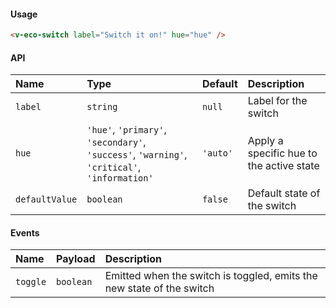 #### Usage

```html
<v-eco-switch label="Switch it on!" hue="hue" />
```

#### API

| Name           | Type                                                                                         | Default  | Description                              |
| :------------- | :------------------------------------------------------------------------------------------- | :------- | :--------------------------------------- |
| `label`        | `string`                                                                                     | `null`   | Label for the switch                     |
| `hue`          | `'hue'`, `'primary'`, `'secondary'`, `'success'`, `'warning'`, `'critical'`, `'information'` | `'auto'` | Apply a specific hue to the active state |
| `defaultValue` | `boolean`                                                                                    | `false`  | Default state of the switch              |

#### Events

| Name     | Payload   | Description                                                           |
| :------- | :-------- | :-------------------------------------------------------------------- |
| `toggle` | `boolean` | Emitted when the switch is toggled, emits the new state of the switch |
